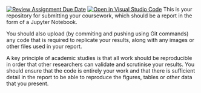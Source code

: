 [![Review Assignment Due Date](https://classroom.github.com/assets/deadline-readme-button-24ddc0f5d75046c5622901739e7c5dd533143b0c8e959d652212380cedb1ea36.svg)](https://classroom.github.com/a/ogtSevA3)
[![Open in Visual Studio Code](https://classroom.github.com/assets/open-in-vscode-718a45dd9cf7e7f842a935f5ebbe5719a5e09af4491e668f4dbf3b35d5cca122.svg)](https://classroom.github.com/online_ide?assignment_repo_id=12367244&assignment_repo_type=AssignmentRepo)
This is your repository for submitting your coursework, which should
be a report in the form of a Jupyter Notebook.

You should also upload (by commiting and pushing using Git commands)
any code that is required to replicate your results, along with any
images or other files used in your report.

A key principle of academic studies is that all work should be
reproducible in order that other researchers can validate and
scrutinise your results.  You should ensure that the code is entirely
your work and that there is sufficient detail in the report to be able
to reproduce the figures, tables or other data that you present.
